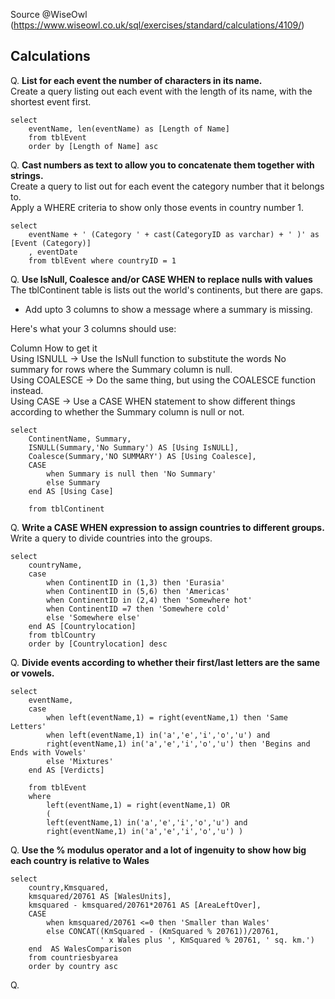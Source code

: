 Source @WiseOwl (https://www.wiseowl.co.uk/sql/exercises/standard/calculations/4109/)<br>

## Calculations

Q. <b>List for each event the number of characters in its name.</b><br>
Create a query listing out each event with the length of its name, with the shortest event first.
<br>
```
select 
	eventName, len(eventName) as [Length of Name]
	from tblEvent
	order by [Length of Name] asc
```

Q. <b>Cast numbers as text to allow you to concatenate them together with strings.</b><br>
Create a query to list out for each event the category number that it belongs to. <br>
Apply a WHERE criteria to show only those events in country number 1.
<br>
```
select
	eventName + ' (Category ' + cast(CategoryID as varchar) + ' )' as [Event (Category)]
	, eventDate
	from tblEvent where countryID = 1
```

Q. <b> Use IsNull, Coalesce and/or CASE WHEN to replace nulls with values</b><br>
The tblContinent table is lists out the world's continents, but there are gaps.<br>
* Add upto 3 columns to show a message where a summary is missing.

Here's what your 3 columns should use:

Column         	How to get it<br>
Using ISNULL	->   Use the IsNull function to substitute the words No summary for rows where the Summary column is 
                null.<br>
Using COALESCE ->	Do the same thing, but using the COALESCE function instead.<br>
Using CASE	->    Use a CASE WHEN statement to show different things according to whether the Summary column is null 
                or not.
<br>
```
select 
	ContinentName, Summary, 
	ISNULL(Summary,'No Summary') AS [Using IsNULL],
	Coalesce(Summary,'NO SUMMARY') AS [Using Coalesce],
	CASE
		when Summary is null then 'No Summary'
		else Summary
	end AS [Using Case]

	from tblContinent
```

Q. <b> Write a CASE WHEN expression to assign countries to different groups.</b><br>
Write a query to divide countries into the groups.
<br>
```
select 
	countryName, 
	case
		when ContinentID in (1,3) then 'Eurasia'
		when ContinentID in (5,6) then 'Americas'
		when ContinentID in (2,4) then 'Somewhere hot'
		when ContinentID =7 then 'Somewhere cold'
		else 'Somewhere else'
	end AS [Countrylocation]
	from tblCountry
	order by [Countrylocation] desc
```

Q. <b>Divide events according to whether their first/last letters are the same or vowels.</b><br>
```
select 
	eventName,
	case
		when left(eventName,1) = right(eventName,1) then 'Same Letters'
		when left(eventName,1) in('a','e','i','o','u') and
		right(eventName,1) in('a','e','i','o','u') then 'Begins and Ends with Vowels'
		else 'Mixtures'
	end AS [Verdicts]

	from tblEvent
	where
		left(eventName,1) = right(eventName,1) OR
		(
		left(eventName,1) in('a','e','i','o','u') and
		right(eventName,1) in('a','e','i','o','u') )

```

Q. <b>Use the % modulus operator and a lot of ingenuity to show how big each country is relative to Wales</b><br>

```
select
	country,Kmsquared,
	kmsquared/20761 AS [WalesUnits],
	kmsquared - kmsquared/20761*20761 AS [AreaLeftOver],
	CASE
		when kmsquared/20761 <=0 then 'Smaller than Wales'
		else CONCAT((KmSquared - (KmSquared % 20761))/20761, 
					' x Wales plus ', KmSquared % 20761, ' sq. km.')
	end  AS WalesComparison
	from countriesbyarea
	order by country asc
```

Q.
<br>
```
```
